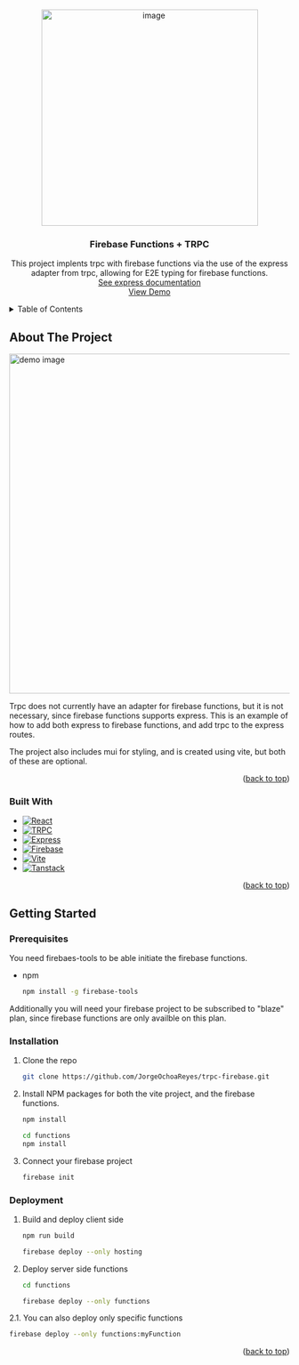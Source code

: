 <!-- Improved compatibility of back to top link: See: https://github.com/othneildrew/Best-README-Template/pull/73 -->
<a name="readme-top"></a>
<!--
*** Thanks for checking out the Best-README-Template. If you have a suggestion
*** that would make this better, please fork the repo and create a pull request
*** or simply open an issue with the tag "enhancement".
*** Don't forget to give the project a star!
*** Thanks again! Now go create something AMAZING! :D
-->



<!-- PROJECT SHIELDS -->
<!--
*** I'm using markdown "reference style" links for readability.
*** Reference links are enclosed in brackets [ ] instead of parentheses ( ).
*** See the bottom of this document for the declaration of the reference variables
*** for contributors-url, forks-url, etc. This is an optional, concise syntax you may use.
*** https://www.markdownguide.org/basic-syntax/#reference-style-links
-->


<!-- PROJECT LOGO -->
<br />
<div align="center">
  <a href="https://github.com/jorgeochoareyes/trpc-firebase">
    <img width="389" alt="image" src="https://user-images.githubusercontent.com/60721681/216798859-927ad8e5-7993-456d-97eb-32d5d6b503bf.png">
  </a>

<h3 align="center">Firebase Functions + TRPC</h3>

  <p align="center">
    This project implents trpc with firebase functions via the use of the express adapter from trpc, allowing for E2E typing for firebase functions.
    <br />
    <a href="https://trpc.io/docs/express">See express documentation</a>
    <br />
    <a href="https://trpc-firebase-67836.web.app/">View Demo</a>
  </p>
</div>



<!-- TABLE OF CONTENTS -->
<details>
  <summary>Table of Contents</summary>
  <ol>
    <li>
      <a href="#about-the-project">About The Project</a>
      <ul>
        <li><a href="#built-with">Built With</a></li>
      </ul>
    </li>
    <li>
      <a href="#getting-started">Getting Started</a>
      <ul>
        <li><a href="#prerequisites">Prerequisites</a></li>
        <li><a href="#installation">Installation</a></li>
        <li><a href="#deployment">Deployment</a></li>
      </ul>
    </li>
  </ol>
</details>



<!-- ABOUT THE PROJECT -->
## About The Project

<img width="611" alt="demo image" src="https://user-images.githubusercontent.com/60721681/216798449-07f35125-f3f7-409d-9ed6-e46ae56e48a6.png">


Trpc does not currently have an adapter for firebase functions, but it is not necessary, since firebase functions supports express. This is an example of how to add both express to firebase functions, and add trpc to the express routes. 

The project also includes mui for styling, and is created using vite, but both of these are optional. 

<p align="right">(<a href="#readme-top">back to top</a>)</p>



### Built With

* [![React][React.js]][React-url]
* [![TRPC][TRPC]][TRPC-url]
* [![Express][Express]][Express-url]
* [![Firebase][Firebase]][Firebase-url] 
* [![Vite][VIte]][Vite-url]
* [![Tanstack][Tanstack]][Tanstack-url]

<p align="right">(<a href="#readme-top">back to top</a>)</p>

<!-- GETTING STARTED -->
## Getting Started

### Prerequisites

You need firebaes-tools to be able initiate the firebase functions. 
* npm
  ```sh
  npm install -g firebase-tools
  ```
  
 Additionally you will need your firebase project to be subscribed to "blaze" plan, since firebase functions are only availble on this plan. 

### Installation

1. Clone the repo
   ```sh
   git clone https://github.com/JorgeOchoaReyes/trpc-firebase.git
   ```
2. Install NPM packages for both the vite project, and the firebase functions. 
   ```sh
   npm install
   
   cd functions 
   npm install 
   
   ```
3. Connect your firebase project
   ```js
   firebase init  
   ```
   
### Deployment

1. Build and deploy client side
   ```sh
   npm run build 
   
   firebase deploy --only hosting 
   ```
2. Deploy server side functions 
   ```sh
   cd functions 
   
   firebase deploy --only functions 
   
   ```
2.1. You can also deploy only specific functions 
   ```sh
   firebase deploy --only functions:myFunction
   ```


<!-- ACKNOWLEDGMENTS -->
<!---## Acknowledgments --->

<!---* []() --->
<!---* []() --->
<!---* []() --->

<p align="right">(<a href="#readme-top">back to top</a>)</p>



<!-- MARKDOWN LINKS & IMAGES -->
<!-- https://www.markdownguide.org/basic-syntax/#reference-style-links -->

[React.js]: https://img.shields.io/badge/React-20232A?style=for-the-badge&logo=react&logoColor=61DAFB
[React-url]: https://reactjs.org/ 

[TRPC]: https://img.shields.io/badge/trpc-20232A?style=for-the-badge&logo=trpc&logoColor=#398ccb
[TRPC-url]: https://trpc.io/

[Vite]: https://img.shields.io/badge/vite-20232A?style=for-the-badge&logo=vite&logoColor=ffc31b
[Vite-url]: [https://svelte.dev/](https://vitejs.dev/)

[Firebase]: https://img.shields.io/badge/firebase-20232A?style=for-the-badge&logo=firebase&logoColor=FFA611
[Firebase-url]: https://firebase.google.com/docs/functions

[Express]: https://img.shields.io/badge/express-20232A?style=for-the-badge&logo=express&logoColor=000000
[Express-url]: https://firebase.google.com/docs/functions

[Tanstack-url]: https://tanstack.com/
[Tanstack]: https://img.shields.io/badge/React%20Query-FF4154?logo=reactquery&logoColor=fff
